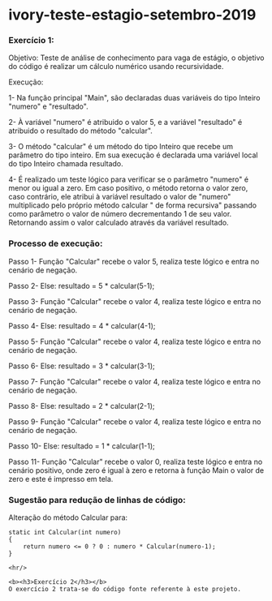# ivory-teste-estagio-setembro-2019
<h3><b>Exercício 1:</b></h3> 

Objetivo: Teste de análise de conhecimento para vaga de estágio, o objetivo do código é realizar um cálculo numérico usando recursividade.

Execução: 

1- Na função principal "Main", são declaradas duas variáveis do tipo Inteiro "numero" e "resultado".

2- À variável "numero" é atribuido o valor 5, e a variável "resultado" é atribuido o resultado do método "calcular".

3- O método "calcular" é um método do tipo Inteiro que  recebe um parâmetro do tipo inteiro.
Em sua execução é declarada uma variável local do tipo Inteiro chamada resultado.

4- É realizado um teste lógico para verificar se o parâmetro "numero" é menor ou igual a zero. Em caso positivo, o método retorna o valor zero, caso contrário, ele atribui à variável resultado o valor de "numero" multiplicado pelo próprio método calcular " de forma recursiva" passando como parâmetro o valor de número decrementando 1 de seu valor. Retornando assim o valor calculado através da variável resultado.

<h3><b>Processo de execução:</b></h3>

Passo 1- Função "Calcular" recebe o valor 5, realiza teste lógico e entra no cenário de negação.

Passo 2- Else: resultado = 5 * calcular(5-1);

Passo 3- Função "Calcular" recebe o valor 4, realiza teste lógico e entra no cenário de negação.

Passo 4- Else: resultado = 4 * calcular(4-1);

Passo 5- Função "Calcular" recebe o valor 4, realiza teste lógico e entra no cenário de negação.

Passo 6- Else: resultado = 3 * calcular(3-1);

Passo 7- Função "Calcular" recebe o valor 4, realiza teste lógico e entra no cenário de negação.

Passo 8- Else: resultado = 2 * calcular(2-1);

Passo 9- Função "Calcular" recebe o valor 4, realiza teste lógico e entra no cenário de negação.

Passo 10- Else: resultado = 1 * calcular(1-1);

Passo 11- Função "Calcular" recebe o valor 0, realiza teste lógico e entra no cenário positivo, onde zero é igual à zero
e retorna à função Main o valor de zero e este é impresso em tela.



<h3><b>Sugestão para redução de linhas de código:</b></h3>

Alteração do método Calcular para:

	static int Calcular(int numero)
	{
		return numero <= 0 ? 0 : numero * Calcular(numero-1);
	}

	<hr/>

	<b><h3>Exercício 2</h3></b>
	O exercício 2 trata-se do código fonte referente à este projeto.
